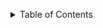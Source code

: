 <a name="readme-top"></a>


<!-- TABLE OF CONTENTS -->
<details>
  <summary>Table of Contents</summary>
  <ol>
    <li>
      <a href="#about-the-project">Project Overview:</a>
      <ul>
        <li><a href="#built-with">Technologies used:</a></li>
      </ul>
    </li>
    <li>
      <a href="#getting-started">Getting Started</a>
      <ul>
        <li><a href="#prerequisites">Prerequisites</a></li>
        <li><a href="#installation">Installation</a></li>
      </ul>
    </li>
    <li><a href="#usage">Usage</a></li>
    <li><a href="#roadmap">Project Enhancements</a></li>
    <li><a href="#contributing">Contributing</a></li>
    <li><a href="#license">License</a></li>
    <li><a href="#contact">Contact</a></li>
    <li><a href="#acknowledgments">Acknowledgments</a></li>
  </ol>

<!-- ABOUT THE PROJECT -->
## Project Overview:
This repository consists of 2 projects that use the OpenAI and Langchain technologies.
* A [pet name generator application](https://github.com/SadeCJohnson/ai-development/tree/main/langchain-llm-apps/pet-name-generator).
* An [AI assistant application](https://github.com/SadeCJohnson/ai-development/tree/main/langchain-llm-apps/youtube-assistant).
<p align="right">(<a href="#readme-top">back to top</a>)</p>




### General Technologies used in both projects:

#### Hardware: 
* MacBook Pro running the **Ventura 13.6.1** macOS

#### Software:
| **TOOL**       | **TYPE**| **Version***|
| :---------------- | :------: | ----: |
| Visual Studio Code (VSCode)         |   Text Editor  | 1.76.2 |
| Python         |   Programming Language   | 3.11.2 |
| OpenAI         |   LLM   | latest |
| LangChain       |  Python Framework  | lastest |







<p align="right">(<a href="#readme-top">back to top</a>)</p>


<!-- GETTING STARTED -->
## Getting Started

### Prerequisites
### Installation
<p align="right">(<a href="#readme-top">back to top</a>)</p>

<!-- USAGE EXAMPLES -->
## Usage
<p align="right">(<a href="#readme-top">back to top</a>)</p>


<!-- Project Enhancements -->
## Project Enhancements
<p align="right">(<a href="#readme-top">back to top</a>)</p>


<!-- Contributing -->
## Contributing
<p align="right">(<a href="#readme-top">back to top</a>)</p>


<!-- License -->
## License
<p align="right">(<a href="#readme-top">back to top</a>)</p>

<!-- Contact -->
## Contact
<p align="right">(<a href="#readme-top">back to top</a>)</p>









<!-- ACKNOWLEDGMENTS -->
## Acknowledgments

Use this space to list resources you find helpful and would like to give credit to. I've included a few of my favorites to kick things off!

* [Best-README-Template](https://github.com/othneildrew/Best-README-Template/tree/master)
<p align="right">(<a href="#readme-top">back to top</a>)</p>